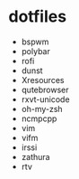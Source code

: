 # dotfiles 
- bspwm
- polybar
- rofi
- dunst
- Xresources
- qutebrowser
- rxvt-unicode
- oh-my-zsh
- ncmpcpp
- vim
- vifm
- irssi
- zathura
- rtv

